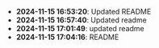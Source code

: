 - **2024-11-15 16:53:20**: Updated README
- **2024-11-15 16:57:40**: Updated readme
- **2024-11-15 17:01:49**: updated readme
- **2024-11-15 17:04:16**: README
